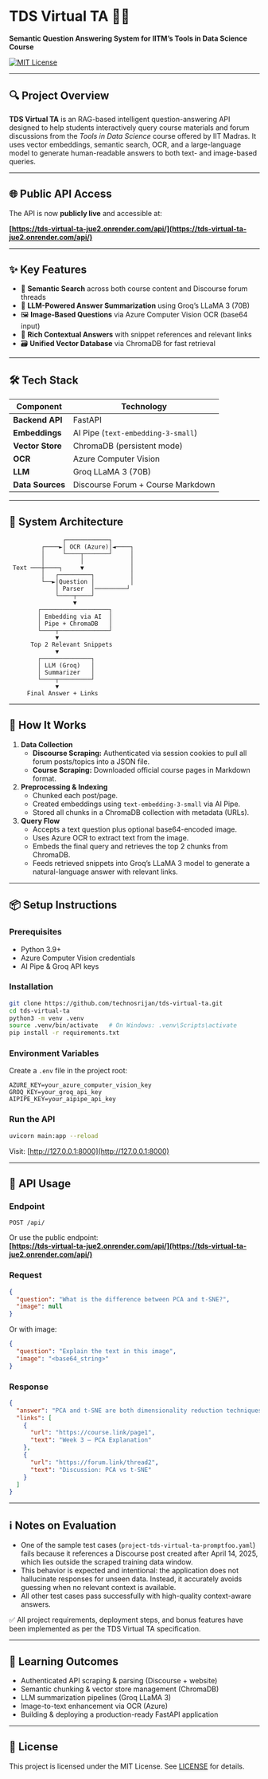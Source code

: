# TDS Virtual TA 🤖📘  
**Semantic Question Answering System for IITM’s Tools in Data Science Course**  

[![MIT License](https://img.shields.io/badge/license-MIT-blue.svg)](LICENSE)

---

## 🔍 Project Overview

**TDS Virtual TA** is an RAG-based intelligent question-answering API designed to help students interactively query course materials and forum discussions from the *Tools in Data Science* course offered by IIT Madras. It uses vector embeddings, semantic search, OCR, and a large-language model to generate human-readable answers to both text- and image-based queries.

---

## 🌐 Public API Access

The API is now **publicly live** and accessible at:

**[https://tds-virtual-ta-jue2.onrender.com/api/](https://tds-virtual-ta-jue2.onrender.com/api/)**

---

## ✨ Key Features

- 🔎 **Semantic Search** across both course content and Discourse forum threads  
- 🧠 **LLM-Powered Answer Summarization** using Groq’s LLaMA 3 (70B)  
- 🖼️ **Image-Based Questions** via Azure Computer Vision OCR (base64 input)  
- 🧾 **Rich Contextual Answers** with snippet references and relevant links  
- 🗃️ **Unified Vector Database** via ChromaDB for fast retrieval  

---

## 🛠️ Tech Stack

| Component        | Technology                         |
| ---------------- | ---------------------------------- |
| **Backend API**  | FastAPI                            |
| **Embeddings**   | AI Pipe (`text-embedding-3-small`) |
| **Vector Store** | ChromaDB (persistent mode)         |
| **OCR**          | Azure Computer Vision              |
| **LLM**          | Groq LLaMA 3 (70B)                 |
| **Data Sources** | Discourse Forum + Course Markdown  |

---

## 🧱 System Architecture

```text
               ┌────────────┐
         ┌────►│ OCR (Azure)│◄────┐
         │     └────┬───────┘     │
         │          │             │
 Text ───┼────┐     ▼             │
         │   ┌─────────┐          │
         └──►│Question │          │
             │ Parser  │─────────┘
             └────┬────┘
                  ▼
        ┌───────────────────┐
        │ Embedding via AI  │
        │ Pipe + ChromaDB   │
        └────┬──────────────┘
             ▼
      Top 2 Relevant Snippets
             ▼
        ┌──────────────┐
        │ LLM (Groq)   │
        │ Summarizer   │
        └────┬─────────┘
             ▼
     Final Answer + Links
```

---

## 🚀 How It Works

1. **Data Collection**
    - **Discourse Scraping:** Authenticated via session cookies to pull all forum posts/topics into a JSON file.
    - **Course Scraping:** Downloaded official course pages in Markdown format.
2. **Preprocessing & Indexing**
    - Chunked each post/page.
    - Created embeddings using `text-embedding-3-small` via AI Pipe.
    - Stored all chunks in a ChromaDB collection with metadata (URLs).
3. **Query Flow**
    - Accepts a text question plus optional base64-encoded image.
    - Uses Azure OCR to extract text from the image.
    - Embeds the final query and retrieves the top 2 chunks from ChromaDB.
    - Feeds retrieved snippets into Groq’s LLaMA 3 model to generate a natural-language answer with relevant links.

---

## 📦 Setup Instructions

### Prerequisites

- Python 3.9+
- Azure Computer Vision credentials
- AI Pipe & Groq API keys

### Installation

```bash
git clone https://github.com/technosrijan/tds-virtual-ta.git
cd tds-virtual-ta
python3 -m venv .venv
source .venv/bin/activate   # On Windows: .venv\Scripts\activate
pip install -r requirements.txt
```

### Environment Variables

Create a `.env` file in the project root:

```env
AZURE_KEY=your_azure_computer_vision_key
GROQ_KEY=your_groq_api_key
AIPIPE_KEY=your_aipipe_api_key
```

### Run the API

```bash
uvicorn main:app --reload
```

Visit: [http://127.0.0.1:8000](http://127.0.0.1:8000)

---

## 📨 API Usage

### Endpoint

```
POST /api/
```

Or use the public endpoint:  
**[https://tds-virtual-ta-jue2.onrender.com/api/](https://tds-virtual-ta-jue2.onrender.com/api/)**

### Request

```json
{
  "question": "What is the difference between PCA and t-SNE?",
  "image": null
}
```

Or with image:

```json
{
  "question": "Explain the text in this image",
  "image": "<base64_string>"
}
```

### Response

```json
{
  "answer": "PCA and t-SNE are both dimensionality reduction techniques, but ...",
  "links": [
    {
      "url": "https://course.link/page1",
      "text": "Week 3 – PCA Explanation"
    },
    {
      "url": "https://forum.link/thread2",
      "text": "Discussion: PCA vs t-SNE"
    }
  ]
}
```

---

## ℹ️ Notes on Evaluation

- One of the sample test cases (`project-tds-virtual-ta-promptfoo.yaml`) fails because it references a Discourse post created after April 14, 2025, which lies outside the scraped training data window.
- This behavior is expected and intentional: the application does not hallucinate responses for unseen data. Instead, it accurately avoids guessing when no relevant context is available.
- All other test cases pass successfully with high-quality context-aware answers.

✅ All project requirements, deployment steps, and bonus features have been implemented as per the TDS Virtual TA specification.

---

## 🎯 Learning Outcomes

- Authenticated API scraping & parsing (Discourse + website)
- Semantic chunking & vector store management (ChromaDB)
- LLM summarization pipelines (Groq LLaMA 3)
- Image-to-text enhancement via OCR (Azure)
- Building & deploying a production-ready FastAPI application

---

## 📄 License

This project is licensed under the MIT License. See [LICENSE](LICENSE) for details.